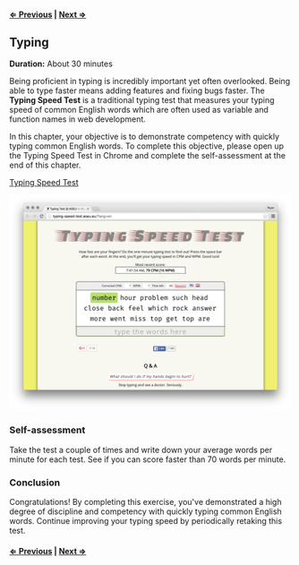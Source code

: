 #### [⇐ Previous](chrome.md) | [Next ⇒](slack.md)

## Typing

**Duration:** About 30 minutes

Being proficient in typing is incredibly important yet often overlooked. Being able to type faster means adding features and fixing bugs faster. The **Typing Speed Test** is a traditional typing test that measures your typing speed of common English words which are often used as variable and function names in web development.

In this chapter, your objective is to demonstrate competency with quickly typing common English words. To complete this objective, please open up the Typing Speed Test in Chrome and complete the self-assessment at the end of this chapter.

[Typing Speed Test][typing_speed_test]

[![](images/typing_speed_test.png)][typing_speed_test]

[typing_speed_test]: http://typing-speed-test.aoeu.eu/?lang=en

### Self-assessment

Take the test a couple of times and write down your average words per minute for each test. See if you can score faster than 70 words per minute.

### Conclusion

Congratulations! By completing this exercise, you've demonstrated a high degree of discipline and competency with quickly typing common English words. Continue improving your typing speed by periodically retaking this test.

#### [⇐ Previous](chrome.md) | [Next ⇒](slack.md)
